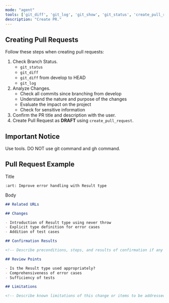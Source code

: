 ```yaml
---
mode: "agent"
tools: ['git_diff', 'git_log', 'git_show', 'git_status', 'create_pull_request']
description: "Create PR."
---
```


## Creating Pull Requests

Follow these steps when creating pull requests:

1. Check Branch Status.
   - `git_status`
   - `git_diff`
   - `git_diff` from develop to HEAD
   - `git_log`
1. Analyze Changes.
   - Check all commits since branching from develop
   - Understand the nature and purpose of the changes
   - Evaluate the impact on the project
   - Check for sensitive information
1. Confirm the PR title and description with the user.
1. Create Pull Request as **DRAFT** using `create_pull_request`.

## Important Notice

Use tools.
DO NOT use git command and gh command.

## Pull Request Example

Title

`:art: Improve error handling with Result type`

Body

```markdown
## Related URLs

## Changes

- Introduction of Result type using never throw
- Explicit type definition for error cases
- Addition of test cases

## Confirmation Results

<!-- Describe preconditions, steps, and results of confirmation if any -->

## Review Points

- Is the Result type used appropriately?
- Comprehensiveness of error cases
- Sufficiency of tests

## Limitations

<!-- Describe known limitations of this change or items to be addressed in a separate PR if any -->
```

